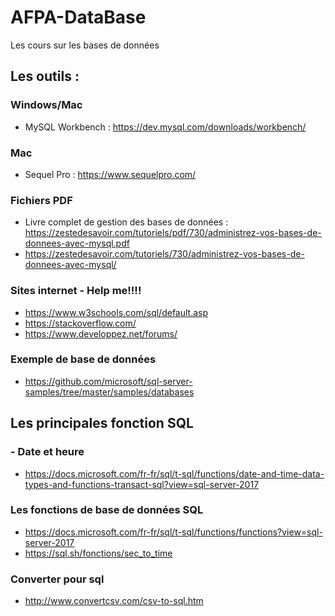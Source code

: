 # AFPA-DataBase
Les cours sur les bases de données

## Les outils :
### Windows/Mac
- MySQL Workbench : https://dev.mysql.com/downloads/workbench/
### Mac
- Sequel Pro : https://www.sequelpro.com/

### Fichiers PDF
- Livre complet de gestion des bases de données : https://zestedesavoir.com/tutoriels/pdf/730/administrez-vos-bases-de-donnees-avec-mysql.pdf
- https://zestedesavoir.com/tutoriels/730/administrez-vos-bases-de-donnees-avec-mysql/

### Sites internet - Help me!!!!
- https://www.w3schools.com/sql/default.asp
- https://stackoverflow.com/
- https://www.developpez.net/forums/

### Exemple de base de données 
- https://github.com/microsoft/sql-server-samples/tree/master/samples/databases

## Les principales fonction SQL
### - Date et heure
- https://docs.microsoft.com/fr-fr/sql/t-sql/functions/date-and-time-data-types-and-functions-transact-sql?view=sql-server-2017

### Les fonctions de base de données SQL 
- https://docs.microsoft.com/fr-fr/sql/t-sql/functions/functions?view=sql-server-2017
- https://sql.sh/fonctions/sec_to_time

### Converter pour sql
- http://www.convertcsv.com/csv-to-sql.htm
